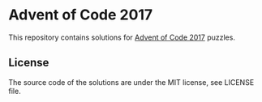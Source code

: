 # Advent of Code 2017

This repository contains solutions for [Advent of Code 2017](http://adventofcode.com)
puzzles.

## License

The source code of the solutions are under the MIT license, see LICENSE file.

